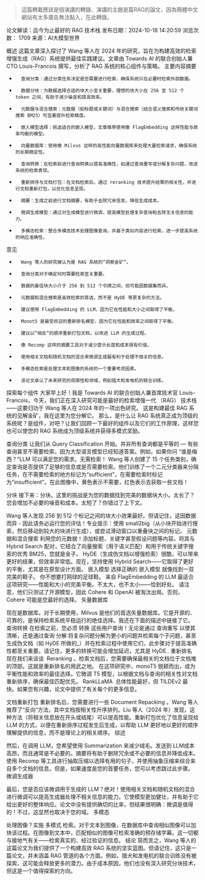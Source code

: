 

> 這篇轉載應該是個演講的轉錄、演講的主題是篇RAG的論文，因為簡體中文網站有太多廣告無法點入，在此轉錄。

论文解读：迄今为止最好的 RAG 技术栈 
发布日期：2024-10-18 14:20:59 浏览次数： 1709 来源：AI大模型世界

概述
这篇文章深入探讨了 Wang 等人在 2024 年的研究，旨在为构建高效的检索增强生成（RAG）系统提供最佳实践建议。文章由 Towards AI 的联合创始人兼 CTO Louis-Francois 撰写，分析了 RAG 系统的核心组件与策略。
主要内容摘要
* 		查询分类：通过分类任务决定是否需要进行检索，确保系统只在必要时检索外部数据。 
* 		数据分块：为数据选择合适的块大小至关重要，理想的块大小在 256 至 512 个 token 之间，有助于减少噪音和提高效率。 
* 		元数据与混合搜索：元数据（如标题或关键词）与混合搜索（结合语义搜索和传统关键词搜索 BM25）可显著提升检索精度。 
* 		嵌入模型选择：挑选适合的嵌入模型，文章推荐使用像 FlagEmbedding 这样性能与效率均衡的模型。 
* 		向量数据库：使用像 Milvus 这样的高性能向量数据库来处理大量检索请求，确保系统的长期稳定性。 
* 		查询转换：在检索前进行查询转换以提高准确性，如通过查询重写或分解复杂问题，改进系统的检索表现。 
* 		重新排序与文档打包：在文档检索后，通过 reranking 技术提升结果的相关性，并进行文档重新打包，以优化信息呈现。 
* 		摘要：生成之前进行文档摘要，有助于去除冗余信息，降低生成成本。 
* 		微调生成模型：通过对生成模型进行微调，提高模型处理复杂查询和去除无关信息的能力。 
* 		多模态检索：整合多模态技术处理图像查询，并基于类似内容进行检索，进一步提高系统的响应准确性。 
意见
* 		Wang 等人的研究被认为是 RAG 系统的“洞察金矿”。
* 		查询分类对于确定何时需要检索至关重要。
* 		数据的最佳块大小介于 256 到 512 个令牌之间，但可能因数据集而异。
* 		元数据和混合搜索是高效检索的首选，而不是 HyDE 等更复杂的方法。
* 		建议使用 FlagEmbedding 的 LLM，因为它在性能和大小之间取得了平衡。
* 		Monot5 是最受欢迎的重新排名模型，因为它在性能和效率之间取得了平衡。
* 		建议以“相反”的顺序重新打包文档，以改进 LLM 的生成过程。
* 		像 Recomp 这样的摘要工具对于减少提示长度和成本很有价值。
* 		使用相关文档和随机文档的混合来微调生成器有利于处理不相关的信息。
* 		多模态检索是处理文本和图像的系统的一个重要考虑因素。
* 		该论文承认了未来研究的局限性和领域，例如猎犬和发电机的联合训练。
探索每个组件
大家早上好！我是 Towards AI 的联合创始人兼首席技术官 Louis-Francois，今天，我们正在深入研究可能是最好的检索增强一代 （RAG） 技术栈——这要归功于 Wang 等人在 2024 年的一项出色研究。
这是构建最佳 RAG 系统的见解金矿，我在这里为您分解它。
那么，是什么让 RAG 系统真正成为顶级的系统呢？是组件，对吧？让我们回顾一下最好的组件以及它们的工作原理，这样您也可以使您的 RAG 系统成为顶级系统并获得多模式奖励。

查询分类
让我们从 Query Classification 开始。并非所有查询都是平等的 — 有些查询甚至不需要检索，因为大型语言模型已经知道答案。例如，如果你问 “谁是梅西？”LLM 可以满足您的需求。无需检索！
Wang 等人创建了 15 个任务类别，确定查询是否提供了足够的信息或是否需要检索。他们训练了一个二元分类器来分隔任务，在不需要检索的地方标记为“sufficient”，在需要检索时标记为“insufficient”。在此图像中，黄色表示不需要，红色表示去获取一些文档！

分块
接下来：分块。这里的挑战是为您的数据找到完美的数据块大小。太长了？您会增加不必要的噪音和成本。太短了？你错过了上下文。

Wang 等人发现 256 到 512 个标记之间的块大小效果最好。但请记住，这因数据而异 - 因此请务必运行您的评估！专业提示：使用 small2big（从小块开始进行搜索，然后移动到较大的块进行生成），或尝试滑动窗口以重叠块之间的标记。
元数据和混合搜索
利用您的元数据！添加标题、关键字甚至假设问题等内容。将其与 Hybrid Search 配对，它结合了向量搜索（用于语义匹配）和用于传统关键字搜索的优秀 BM25，您就是金子。
HyDE（生成伪文档以增强检索）很酷，可以带来更好的结果，但效率非常低。现在，坚持使用 Hybrid Search——它取得了更好的平衡，尤其是在原型设计方面。
嵌入模型
选择正确的 嵌入模型 就像找到一双完美的鞋子。
你不想要打网球的足球鞋。
来自 FlagEmbedding 的 LLM 最适合这项研究——性能和大小的完美平衡。不太大，也不太小——恰到好处。
请注意，他们只测试了开源模型，因此 Cohere 和 OpenAI 被淘汰出局。否则，Cohere 可能是您最好的选择。
矢量数据库

现在是数据库。对于长期使用，Milvus 是他们的首选矢量数据库。它是开源的、可靠的，是保持检索系统平稳运行的绝佳选择。我还在下面的描述中链接了它。
查询转换
在检索之前，您必须 转换 这些用户查询！无论是通过 查询重写 以使其清晰，还是通过查询 分解 将复杂问题分解为更小的问题并检索每个子问题，甚至生成伪文档（如 HyDE 所做的_）并在检索过程中使用它们，此步骤对于提高准确性都至关重要。请记住，更多的转换可能会增加延迟，尤其是 HyDE..
重新排名
现在我们来谈谈  Reranking 。检索文档后，您需要确保最相关的文档位于文档堆的顶部。这就是重新排名的用武之地。
在这项研究中，monoT5 脱颖而出，成为平衡性能和效率的最佳选择。它微调 T5 模型，以根据文档与查询的相关性对文档重新排序，确保最佳匹配优先。 RankLLaMA  总体性能最好，但 TILDEv2 最快。如果您有兴趣，论文中提供了有关每个的更多信息。

文档重新打包
重新排名后，您需要进行一些 Document Repacking 。Wang 等人推荐了“反向”方法，其中文档按相关性升序排列。Liu 等人（2024 年）发现，这种方法（将相关信息放在开头或结尾）可以提高性能。重新打包优化了信息呈现给 LLM 的方式，以便在重新排序过程发生后生成，以帮助 LLM 更好地以更好的顺序理解提供的信息，而不是理论上的相关顺序。
综述

然后，在调用 LLM，您希望使用 Summarization 来减少绒毛。发送到 LLM成本高昂，而且通常是不必要的。摘要将有助于删除冗余或不必要的信息并降低成本。
使用 Recomp 等工具进行抽取压缩以选择有用的句子，并使用抽象压缩来综合来自多个文档的信息。但是，如果速度是您的首要任务，您可以考虑跳过此步骤。
微调生成器

最后，您是否应该微调用于生成的 LLM？绝对！使用相关文档和随机文档的混合进行微调可以提高生成器处理不相关信息的能力。它使模型更加健壮，并有助于它给出更好的整体响应。论文中没有提供确切的比率，但结果很明确：微调是值得的！不过，这显然也取决于您的域。
多模态

处理图像？实施 多模式 检索。对于文本到图像，在数据库中查询相似图像可以加快该过程。在图像到文本中，匹配相似的图像可检索准确的预存储字幕。这一切都与接地气有关——检索真实的、经过验证的信息。
结论
简而言之，Wang 等人的这篇论文为我们提供了一个构建高效 RAG 系统的坚实蓝图。但请记住，这只是一篇论文，并未涵盖 RAG 管道的各个方面。例如，猎犬和发电机的联合训练没有被探索，这可能会释放更多的潜力。由于成本原因，他们也没有深入研究分块技术，但这是一个值得探索的方向。


